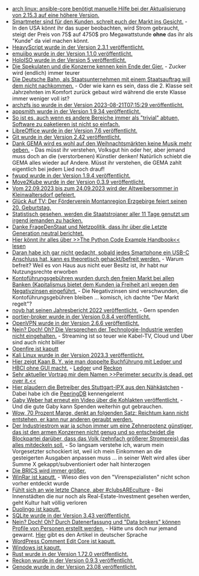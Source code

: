 * [arch linux: ansible-core benötigt manuelle Hilfe bei der Aktualisierung von 2.15.3 auf eine höhere Version.](https://archlinux.org/news/ansible-core-2153-1-update-may-require-manual-intervention/)
* [Smartmeter sind für den Kunden, schreit euch der Markt ins Gesicht.](http://blog.fefe.de/?ts=9a1cba01) - In den USA könnt ihr das super beobachten, wird Strom gebraucht, steigt der Preis von 75$ auf 4750$ pro Megawattstunde **ohne** das ihr als "Kunde" da viel machen könnt.
* [HeavyScript wurde in der Version 2.3.1 veröffentlicht.](https://github.com/Heavybullets8/heavy_script/releases/tag/v2.3.1)
* [emuiibo wurde in der Version 1.1.0 veröffentlicht.](https://wiidatabase.de/emuiibo-v1-1-0/)
* [HoloISO wurde in der Version 5 veröffentlicht.](https://github.com/HoloISO/holoiso/releases/tag/5)
* [Die Spekulaten und die Konzerne kennen kein Ende der Gier.](http://blog.fefe.de/?ts=9a1de909) - Zucker wird (endlich) immer teurer
* [Die Deutsche Bahn, als Staatsunternehmen mit einem Staatsauftrag will dem nicht nachkommen.](http://blog.fefe.de/?ts=9a1de729) - Oder wie kann es sein, dass die 2. Klasse seit Jahrzehnten im Komfort zurück gebaut wird während die erste Klasse immer weniger voll ist?
* [archzfs iso wurde in der Version 2023-08-21T07:15:29 veröffentlicht.](https://archzfs.leibelt.de/)
* [appsmith wurde in der Version 1.9.34 veröffentlicht.](https://github.com/appsmithorg/appsmith/releases/tag/v1.9.34)
* [So ist es, auch wenn es andere Bereiche immer als "trivial" abtuen, Software zu paketieren ist nicht so einfach.](https://utcc.utoronto.ca/~cks/space/blog/linux/PackagingTakesWork)
* [LibreOffice wurde in der Version 7.6 veröffentlicht.](https://www.borncity.com/blog/2023/08/22/libreoffice-7-6-freigegeben/)
* [Git wurde in der Version 2.42 veröffentlicht.](https://www.phoronix.com/news/Git-2.42-Released)
* [Dank GEMA wird es wohl auf den Weihnachtsmärkten keine Musik mehr geben.](https://netzpolitik.org/2023/gema-wucher-staedte-fuerchten-stille-nacht-auf-weihnachtsmaerkten/) - Das müsst ihr verstehen, Volksgut hin oder her, aber jemand muss doch an die (verstorbenen) Künstler denken! Natürlich schiebt die GEMA alles wieder auf Andere. Müsst ihr verstehen, die GEMA zahlt eigentlich bei jedem Lied noch drauf!
* [fwupd wurde in der Version 1.9.4 veröffentlicht.](https://github.com/fwupd/fwupd/releases/tag/1.9.4)
* [Move2Kube wurde in der Version 0.3.9 veröffentlicht.](https://github.com/konveyor/move2kube/releases/tag/v0.3.9)
* [Vom 22.09.2023 bis zum 24.09.2023 wird der Altweibersommer in Kleinwaltersdorf gefeiert.](https://kleinwaltersdorf.de/index.php/2023/08/22/altweibersommer-2023/)
* [Glück Auf TV: Der Förderverein Montanregion Erzgebirge feiert seinen 20. Geburtstag.](https://www.youtube.com/watch?v=WsHa68YYwsw)
* [Statistisch gesehen, werden die Staatstrojaner aller 11 Tage genutzt um irgend jemanden zu hacken.](https://netzpolitik.org/2023/justizstatistik-2021-polizei-hackt-alle-elf-tage-mit-staatstrojanern/)
* [Danke FrageDenStaat und Netzpolitik, dass ihr über die Letzte Generation neutral berichtet.](https://netzpolitik.org/2023/razzia-bei-letzter-generation-fragdenstaat-veroeffentlicht-gerichtsbeschluesse/)
* [Hier könnt ihr alles über >>The Python Code Example Handbook<< lesen](https://www.freecodecamp.org/news/the-python-code-example-handbook/)
* [Daran habe ich gar nicht gedacht, sobald jedes Smartphone ein USB-C Anschluss hat, kann es theoretisch gehackt/befreit werden.](https://www.youtube.com/watch?v=0UIpg19KECw) - Warum befreit? Weil es von Haus aus nicht euer Besitz ist, ihr habt nur Nutzungsrechte erworben
* [Kontoführungsgebühren wurden durch den freien Markt bei allen Banken (Kapitalismus bietet dem Kunden ja Freiheit an) wegen den Negativzinsen eingeführt.](http://blog.fefe.de/?ts=9a1b15b0) - Die Negativzinsen sind verschwunden, die Kontoführungsgebühren bleiben ... komisch, ich dachte "Der Markt regelt"?
* [noyb hat seinen Jahresbericht 2022 veröffentlicht.](https://noyb.eu/de/annual-report-2022-out-now) - Gern spenden
* [portier-broker wurde in der Version 0.8.4 veröffentlicht.](https://github.com/portier/portier-broker/releases/tag/v0.8.4)
* [OpenVPN wurde in der Version 2.6.6 veröffentlicht.](https://github.com/OpenVPN/openvpn/releases/tag/v2.6.6)
* [Nein? Doch! Oh? Die Versprechen der Technologie-Industrie werden nicht eingehalten.](http://blog.fefe.de/?ts=9a18ca40) - Streaming ist so teuer wie Kabel-TV, Cloud und Uber sind auch nicht billier
* [Openfire ist kaputt](https://www.bleepingcomputer.com/news/security/over-3-000-openfire-servers-vulnerable-to-takover-attacks/)
* [Kali Linux wurde in der Version 2023.3 veröffentlicht.](https://www.bleepingcomputer.com/news/security/kali-linux-20233-released-with-9-new-tools-internal-changes/)
* [Hier zeigt Kaan B. Y. wie man doppelte Buchführung mit Ledger und HBCI ohne GUI macht.](https://media.ccc.de/v/gpn21-10-buchhaltung-leicht-gemacht-mit-floss) - [Ledger](https://github.com/ledger/ledger) und [Reckon](https://github.com/cantino/reckon)
* [Sehr aktueller Vortrag mir dem Namen >>Perimeter security is dead, get over it.<<](https://media.ccc.de/v/gpn21-88-perimeter-security-is-dead-get-over-it-)
* [Hier plaudern die Betreiber des Stuttgart-IPX aus den Nähkästchen](https://media.ccc.de/v/gpn21-81-wie-tauscht-man-eigentlich-internet-) - Dabei habe ich die [PeeringDB](https://www.peeringdb.com/) kennengelernt
* [Gaby Weber hat erneut ein Video über die Kohlakten veröffentlicht.](http://blog.fefe.de/?ts=9a19e8bd) - Und die gute Gaby kann Spenden weiterhin gut gebrauchen.
* [Wow, 70 Prozent Marge, denkt an folgenden Satz: Reichtum kann nicht entstehen, er kann nur anderen geraubt werden.](http://blog.fefe.de/?ts=9a19e18b)
* [Der Industriestrom war ja schon immer um eine Zehnerpotenz günstiger, das ist den armen Konzernen nicht genug und so entscheidet die Blockpartei darüber, dass das Volk (zehnfach größerer Strompreis) das alles mitdeckeln soll.](http://blog.fefe.de/?ts=9a19dfd2) - So langsam verstehe ich, warum mein Vorgesetzter schockiert ist, weil ich mein Einkommen an die gesteigerten Ausgaben anpassen muss ... in seiner Welt wird alles über Summe X gekappt/subventioniert oder halt hinterzogen
* [Die BRICS wird immer größer.](http://blog.fefe.de/?ts=9a19dd68)
* [WinRar ist kaputt.](http://blog.fefe.de/?ts=9a19d635) - Wieso dies von den "Virenspezialisten" nicht schon vorher entdeckt wurde
* [Fühlt sich an wie letzte Chance, aber #clubsAREculture](https://events.ccc.de/2023/08/25/clubsareculture-kickoff/) - Bei Innenstädten die nur noch als Real-Estate-Investment gesehen werden, geht Kultur halt völlig verloren
* [Duolingo ist kaputt.](https://www.borncity.com/blog/2023/08/24/duolingo-leck-mit-26-millionen-nutzerdatenstze-prfung-auf-have-i-been-pawned-mglich/)
* [SQLite wurde in der Version 3.43 veröffentlicht.](https://www.phoronix.com/news/SQLite-3.43-Released)
* [Nein? Doch! Oh? Durch Datenerfassung und "Data brokers" können Profile von Personen erstellt werden.](https://netzpolitik.org/2023/eu-country-comparison-how-data-brokers-are-screening-us/) - Hätte uns doch nur jemand gewarnt. [Hier](https://netzpolitik.org/2023/europa-vergleich-wie-eng-uns-datenhaendler-auf-die-pelle-ruecken/) gibt es den Artikel in deutscher Sprache
* [WordPress Comment Edit Core ist kaputt.](https://www.borncity.com/blog/2023/08/24/wordpress-plugin-comment-edit-core-3-0-9-brickt-installationen/)
* [Windows ist kaputt.](https://www.bleepingcomputer.com/news/microsoft/new-windows-updates-cause-unsupported-processor-blue-screens/)
* [Rust wurde in der Version 1.72.0 veröffentlicht.](https://blog.rust-lang.org/2023/08/24/Rust-1.72.0.html)
* [Reckon wurde in der Version 0.9.3 veröffentlicht.](https://github.com/cantino/reckon/releases/tag/v0.9.3)
* [Genode wurde in der Version 23.08 veröffentlicht.](https://github.com/genodelabs/genode/releases/tag/23.08)
